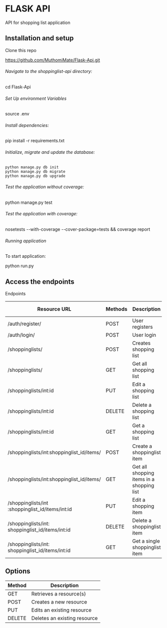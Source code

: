 # FLASK API
API for shopping list application

## Installation and setup

Clone this repo

https://github.com/MuthomiMate/Flask-Api.git
###### Navigate to the shoppinglist-api directory:

cd Flask-Api
###### Set Up environment Variables

source .env
###### Install dependencies:

pip install -r requirements.txt
###### Initialize, migrate and update the database:
```
python manage.py db init
python manage.py db migrate
python manage.py db upgrade
```
###### Test the application without coverage:

python manage.py test
###### Test the application with coverage:

nosetests --with-coverage --cover-package=tests && coverage report
###### Running application

To start application:

python run.py
## Access the endpoints 

Endpoints

|Resource URL|	Methods |	Description	|Requires Token
|------------|----------|---------------|--------------|
|/auth/register/|	POST	|User registers|	FALSE|
|/auth/login/	|POST	|User login	|FALSE
|/shoppinglists/|	POST|	Creates shopping list|	TRUE
|/shoppinglists/|	GET	|Get all shopping list|	TRUE
|/shoppinglists/int:id|	PUT	|Edit a shopping list|	TRUE
|/shoppinglists/int:id|	DELETE|	Delete a shopping list|	TRUE
|/shoppinglists/int:id|	GET	|Get a shopping list|	TRUE
|/shoppinglists/int:shoppinglist_id/items/|	POST|	Create a shoppinglist item|	TRUE
|/shoppinglists/int:shoppinglist_id/items/|	GET	|Get all shopping items in a shopping list|	TRUE
|/shoppinglists/int :shoppinglist_id/items/int:id| PUT|	Edit a shopping item|	TRUE
|/shoppinglists/int: shoppinglist_id/items/int:id|	DELETE|	Delete a shoppinglist item|	TRUE
|/shoppinglists/int: shoppinglist_id/items/int:id|	GET| Get a single shoppinglist item|	TRUE

## Options

|Method	|Description|
|-------|-----------|
|GET|	Retrieves a resource(s)|
|POST|	Creates a new resource|
|PUT|	Edits an existing resource|
|DELETE|	Deletes an existing resource|
